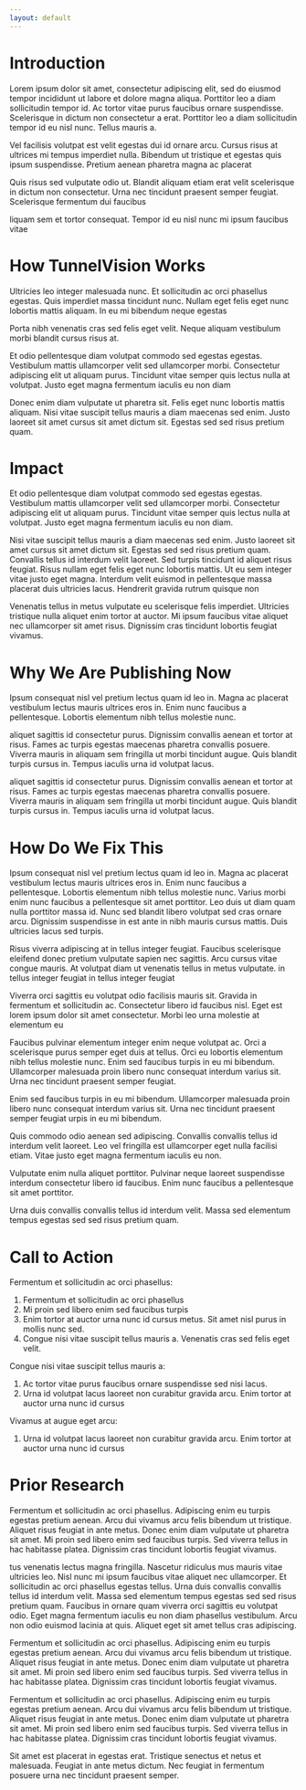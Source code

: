 ```yaml
---
layout: default
---
```

# Introduction 
Lorem ipsum dolor sit amet, consectetur adipiscing elit, sed do eiusmod tempor incididunt ut labore et dolore magna aliqua. Porttitor leo a diam sollicitudin tempor id. Ac tortor vitae purus faucibus ornare suspendisse. Scelerisque in dictum non consectetur a erat. Porttitor leo a diam sollicitudin tempor id eu nisl nunc. Tellus mauris a.

Vel facilisis volutpat est velit egestas dui id ornare arcu. Cursus risus at ultrices mi tempus imperdiet nulla. Bibendum ut tristique et egestas quis ipsum suspendisse. Pretium aenean pharetra magna ac placerat

Quis risus sed vulputate odio ut. Blandit aliquam etiam erat velit scelerisque in dictum non consectetur. Urna nec tincidunt praesent semper feugiat. Scelerisque fermentum dui faucibus

liquam sem et tortor consequat. Tempor id eu nisl nunc mi ipsum faucibus vitae


# How TunnelVision Works
Ultricies leo integer malesuada nunc. Et sollicitudin ac orci phasellus egestas. Quis imperdiet massa tincidunt nunc. Nullam eget felis eget nunc lobortis mattis aliquam. In eu mi bibendum neque egestas 

Porta nibh venenatis cras sed felis eget velit. Neque aliquam vestibulum morbi blandit cursus risus at. 


Et odio pellentesque diam volutpat commodo sed egestas egestas. Vestibulum mattis ullamcorper velit sed ullamcorper morbi. Consectetur adipiscing elit ut aliquam purus. Tincidunt vitae semper quis lectus nulla at volutpat. Justo eget magna fermentum iaculis eu non diam

Donec enim diam vulputate ut pharetra sit. Felis eget nunc lobortis mattis aliquam. Nisi vitae suscipit tellus mauris a diam maecenas sed enim. Justo laoreet sit amet cursus sit amet dictum sit. Egestas sed sed risus pretium quam. 

# Impact 
Et odio pellentesque diam volutpat commodo sed egestas egestas. Vestibulum mattis ullamcorper velit sed ullamcorper morbi. Consectetur adipiscing elit ut aliquam purus. Tincidunt vitae semper quis lectus nulla at volutpat. Justo eget magna fermentum iaculis eu non diam. 

Nisi vitae suscipit tellus mauris a diam maecenas sed enim. Justo laoreet sit amet cursus sit amet dictum sit. Egestas sed sed risus pretium quam. Convallis tellus id interdum velit laoreet. Sed turpis tincidunt id aliquet risus feugiat. Risus nullam eget felis eget nunc lobortis mattis. Ut eu sem integer vitae justo eget magna. Interdum velit euismod in pellentesque massa placerat duis ultricies lacus. Hendrerit gravida rutrum quisque non 

Venenatis tellus in metus vulputate eu scelerisque felis imperdiet. Ultricies tristique nulla aliquet enim tortor at auctor. Mi ipsum faucibus vitae aliquet nec ullamcorper sit amet risus. Dignissim cras tincidunt lobortis feugiat vivamus. 

# Why We Are Publishing Now
Ipsum consequat nisl vel pretium lectus quam id leo in. Magna ac placerat vestibulum lectus mauris ultrices eros in. Enim nunc faucibus a pellentesque. Lobortis elementum nibh tellus molestie nunc. 

aliquet sagittis id consectetur purus. Dignissim convallis aenean et tortor at risus. Fames ac turpis egestas maecenas pharetra convallis posuere. Viverra mauris in aliquam sem fringilla ut morbi tincidunt augue. Quis blandit turpis cursus in. Tempus iaculis urna id volutpat lacus.

aliquet sagittis id consectetur purus. Dignissim convallis aenean et tortor at risus. Fames ac turpis egestas maecenas pharetra convallis posuere. Viverra mauris in aliquam sem fringilla ut morbi tincidunt augue. Quis blandit turpis cursus in. Tempus iaculis urna id volutpat lacus.

# How Do We Fix This
Ipsum consequat nisl vel pretium lectus quam id leo in. Magna ac placerat vestibulum lectus mauris ultrices eros in. Enim nunc faucibus a pellentesque. Lobortis elementum nibh tellus molestie nunc. Varius morbi enim nunc faucibus a pellentesque sit amet porttitor. Leo duis ut diam quam nulla porttitor massa id. Nunc sed blandit libero volutpat sed cras ornare arcu. Dignissim suspendisse in est ante in nibh mauris cursus mattis. Duis ultricies lacus sed turpis.

Risus viverra adipiscing at in tellus integer feugiat. Faucibus scelerisque eleifend donec pretium vulputate sapien nec sagittis. Arcu cursus vitae congue mauris. At volutpat diam ut venenatis tellus in metus vulputate. in tellus integer feugiat in tellus integer feugiat

Viverra orci sagittis eu volutpat odio facilisis mauris sit. Gravida in fermentum et sollicitudin ac. Consectetur libero id faucibus nisl. Eget est lorem ipsum dolor sit amet consectetur. Morbi leo urna molestie at elementum eu

Faucibus pulvinar elementum integer enim neque volutpat ac. Orci a scelerisque purus semper eget duis at tellus. Orci eu lobortis elementum nibh tellus molestie nunc. Enim sed faucibus turpis in eu mi bibendum. Ullamcorper malesuada proin libero nunc consequat interdum varius sit. Urna nec tincidunt praesent semper feugiat.

Enim sed faucibus turpis in eu mi bibendum. Ullamcorper malesuada proin libero nunc consequat interdum varius sit. Urna nec tincidunt praesent semper feugiat urpis in eu mi bibendum.

Quis commodo odio aenean sed adipiscing. Convallis convallis tellus id interdum velit laoreet. Leo vel fringilla est ullamcorper eget nulla facilisi etiam. Vitae justo eget magna fermentum iaculis eu non.

Vulputate enim nulla aliquet porttitor. Pulvinar neque laoreet suspendisse interdum consectetur libero id faucibus. Enim nunc faucibus a pellentesque sit amet porttitor.

Urna duis convallis convallis tellus id interdum velit. Massa sed elementum tempus egestas sed sed risus pretium quam.  

# Call to Action
Fermentum et sollicitudin ac orci phasellus:
1.  Fermentum et sollicitudin ac orci phasellus
1.  Mi proin sed libero enim sed faucibus turpis
1.  Enim tortor at auctor urna nunc id cursus metus. Sit amet nisl purus in mollis nunc sed. 
1.  Congue nisi vitae suscipit tellus mauris a. Venenatis cras sed felis eget velit.

Congue nisi vitae suscipit tellus mauris a:
1.  Ac tortor vitae purus faucibus ornare suspendisse sed nisi lacus.
1.  Urna id volutpat lacus laoreet non curabitur gravida arcu. Enim tortor at auctor urna nunc id cursus

Vivamus at augue eget arcu:
1.  Urna id volutpat lacus laoreet non curabitur gravida arcu. Enim tortor at auctor urna nunc id cursus

# Prior Research
Fermentum et sollicitudin ac orci phasellus. Adipiscing enim eu turpis egestas pretium aenean. Arcu dui vivamus arcu felis bibendum ut tristique. Aliquet risus feugiat in ante metus. Donec enim diam vulputate ut pharetra sit amet. Mi proin sed libero enim sed faucibus turpis. Sed viverra tellus in hac habitasse platea. Dignissim cras tincidunt lobortis feugiat vivamus. 

tus venenatis lectus magna fringilla. Nascetur ridiculus mus mauris vitae ultricies leo. Nisl nunc mi ipsum faucibus vitae aliquet nec ullamcorper. Et sollicitudin ac orci phasellus egestas tellus. Urna duis convallis convallis tellus id interdum velit. Massa sed elementum tempus egestas sed sed risus pretium quam. Faucibus in ornare quam viverra orci sagittis eu volutpat odio. Eget magna fermentum iaculis eu non diam phasellus vestibulum. Arcu non odio euismod lacinia at quis. Aliquet eget sit amet tellus cras adipiscing.

Fermentum et sollicitudin ac orci phasellus. Adipiscing enim eu turpis egestas pretium aenean. Arcu dui vivamus arcu felis bibendum ut tristique. Aliquet risus feugiat in ante metus. Donec enim diam vulputate ut pharetra sit amet. Mi proin sed libero enim sed faucibus turpis. Sed viverra tellus in hac habitasse platea. Dignissim cras tincidunt lobortis feugiat vivamus. 

Fermentum et sollicitudin ac orci phasellus. Adipiscing enim eu turpis egestas pretium aenean. Arcu dui vivamus arcu felis bibendum ut tristique. Aliquet risus feugiat in ante metus. Donec enim diam vulputate ut pharetra sit amet. Mi proin sed libero enim sed faucibus turpis. Sed viverra tellus in hac habitasse platea. Dignissim cras tincidunt lobortis feugiat vivamus. 

Sit amet est placerat in egestas erat. Tristique senectus et netus et malesuada. Feugiat in ante metus dictum. Nec feugiat in fermentum posuere urna nec tincidunt praesent semper. 